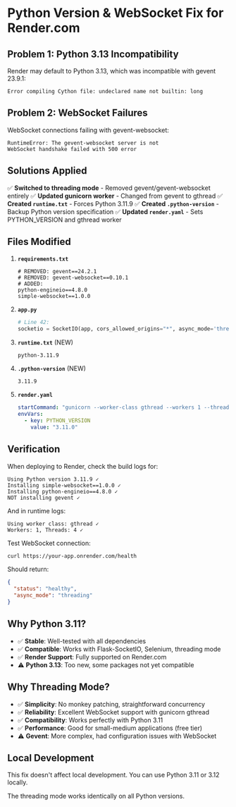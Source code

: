 # Python Version & WebSocket Fix for Render.com

## Problem 1: Python 3.13 Incompatibility

Render may default to Python 3.13, which was incompatible with gevent 23.9.1:
```
Error compiling Cython file: undeclared name not builtin: long
```

## Problem 2: WebSocket Failures

WebSocket connections failing with gevent-websocket:
```
RuntimeError: The gevent-websocket server is not
WebSocket handshake failed with 500 error
```

## Solutions Applied

✅ **Switched to threading mode** - Removed gevent/gevent-websocket entirely
✅ **Updated gunicorn worker** - Changed from gevent to gthread
✅ **Created `runtime.txt`** - Forces Python 3.11.9
✅ **Created `.python-version`** - Backup Python version specification
✅ **Updated `render.yaml`** - Sets PYTHON_VERSION and gthread worker

## Files Modified

1. **`requirements.txt`**
   ```
   # REMOVED: gevent==24.2.1
   # REMOVED: gevent-websocket==0.10.1
   # ADDED:
   python-engineio==4.8.0
   simple-websocket==1.0.0
   ```

2. **`app.py`**
   ```python
   # Line 42:
   socketio = SocketIO(app, cors_allowed_origins="*", async_mode='threading')
   ```

3. **`runtime.txt`** (NEW)
   ```
   python-3.11.9
   ```

4. **`.python-version`** (NEW)
   ```
   3.11.9
   ```

5. **`render.yaml`**
   ```yaml
   startCommand: "gunicorn --worker-class gthread --workers 1 --threads 4 --timeout 120 --bind 0.0.0.0:$PORT app:app"
   envVars:
     - key: PYTHON_VERSION
       value: "3.11.0"
   ```

## Verification

When deploying to Render, check the build logs for:
```
Using Python version 3.11.9 ✓
Installing simple-websocket==1.0.0 ✓
Installing python-engineio==4.8.0 ✓
NOT installing gevent ✓
```

And in runtime logs:
```
Using worker class: gthread ✓
Workers: 1, Threads: 4 ✓
```

Test WebSocket connection:
```bash
curl https://your-app.onrender.com/health
```

Should return:
```json
{
  "status": "healthy",
  "async_mode": "threading"
}
```

## Why Python 3.11?

- ✅ **Stable**: Well-tested with all dependencies
- ✅ **Compatible**: Works with Flask-SocketIO, Selenium, threading mode
- ✅ **Render Support**: Fully supported on Render.com
- ⚠️ **Python 3.13**: Too new, some packages not yet compatible

## Why Threading Mode?

- ✅ **Simplicity**: No monkey patching, straightforward concurrency
- ✅ **Reliability**: Excellent WebSocket support with gunicorn gthread
- ✅ **Compatibility**: Works perfectly with Python 3.11
- ✅ **Performance**: Good for small-medium applications (free tier)
- ⚠️ **Gevent**: More complex, had configuration issues with WebSocket

## Local Development

This fix doesn't affect local development. You can use Python 3.11 or 3.12 locally.

The threading mode works identically on all Python versions.
